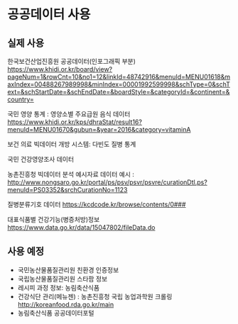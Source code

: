 # 공공데이터 사용

## 실제 사용

한국보건산업진흥원 공공데이터(인포그래픽 부분) https://www.khidi.or.kr/board/view?pageNum=1&rowCnt=10&no1=12&linkId=48742916&menuId=MENU01618&maxIndex=00488267989998&minIndex=00001992599998&schType=0&schText=&schStartDate=&schEndDate=&boardStyle=&categoryId=&continent=&country=

국민 영양 통계 : 영양소별 주요급원 음식 데이터 https://www.khidi.or.kr/kps/dhraStat/result16?menuId=MENU01670&gubun=&year=2016&category=vitaminA

보건 의료 빅데이터 개방 시스템: 다빈도 질병 통계

국민 건강영양조사 데이터

농촌진흥청 빅데이터 분석 예시자료 데이터 예시 : http://www.nongsaro.go.kr/portal/ps/psv/psvr/psvre/curationDtl.ps?menuId=PS03352&srchCurationNo=1123

질병분류기호 데이터 https://kcdcode.kr/browse/contents/0###

대표식품별 건강기능(병증처방)정보 https://www.data.go.kr/data/15047802/fileData.do

## 사용 예정

- 국민농산물품질관리원 친환경 인증정보
- 국립농산물품질관리원 스타팜 정보
- 레시피 과정 정보: 농림축산식품
- 건강식단 관리(메뉴젠) : 농촌진흥청 국립 농업과학원  크롤링   http://koreanfood.rda.go.kr/main
- 농림축산식품 공공데이터포털    